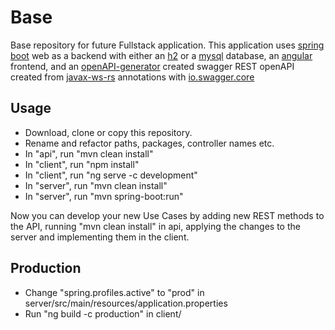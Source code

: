 # Base
Base repository for future Fullstack application.
This application uses [spring boot](https://spring.io/) web as a backend with either an [h2](https://www.h2database.com/html/main.html) or a [mysql](https://www.mysql.com/) database, an [angular](https://angular.io/) frontend, and an [openAPI-generator](https://github.com/OpenAPITools/openapi-generator) created swagger REST openAPI created from [javax-ws-rs](https://docs.oracle.com/javaee/7/api/javax/ws/rs/package-summary.html) annotations with [io.swagger.core](https://github.com/swagger-api/swagger-core)


## Usage
* Download, clone or copy this repository.
* Rename and refactor paths, packages, controller names etc.
* In "api", run "mvn clean install"
* In "client", run "npm install"
* In "client", run "ng serve -c development"
* In "server", run "mvn clean install"
* In "server", run "mvn spring-boot:run"

Now you can develop your new Use Cases by adding new REST methods to the API, running "mvn clean install" in api, applying the changes to the server and implementing them in the client.


## Production
* Change "spring.profiles.active" to "prod" in server/src/main/resources/application.properties
* Run "ng build -c production" in client/